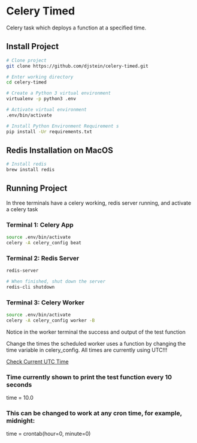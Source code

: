 # Celery Timed
Celery task which deploys a function at a specified time.

## Install Project
```bash
# Clone project
git clone https://github.com/djstein/celery-timed.git

# Enter working directory
cd celery-timed

# Create a Python 3 virtual environment
virtualenv -p python3 .env

# Activate virtual environment 
.env/bin/activate

# Install Python Environment Requirement s
pip install -Ur requirements.txt
```

## Redis Installation on MacOS
```bash
# Install redis
brew install redis
```

## Running Project
In three terminals have a celery working, redis server running, and activate a celery task

### Terminal 1: Celery App
```bash
source .env/bin/activate
celery -A celery_config beat
```
### Terminal 2: Redis Server
```bash
redis-server

# When finished, shut down the server
redis-cli shutdown
```

### Terminal 3: Celery Worker
```bash
source .env/bin/activate
celery -A celery_config worker -B
```

Notice in the worker terminal the success and output of the test function

Change the times the scheduled worker uses a function by changing the time variable in celery_config. All times are currently using UTC!!! 

[Check Current UTC Time](https://www.timeanddate.com/worldclock/timezone/utc)

### Time currently shown to print the test function every 10 seconds
time = 10.0

### This can be changed to work at any cron time, for example, midnight:
time = crontab(hour=0, minute=0)